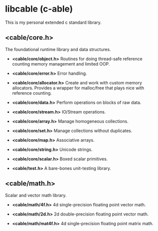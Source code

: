 # libcable (c-able)

This is my personal extended c standard library.

## <cable/core.h>

The foundational runtime library and data structures.

* **<cable/core/object.h>**
Routines for doing thread-safe reference counting memory management and limited OOP.

* **<cable/core/error.h>**
Error handling.

* **<cable/core/allocator.h>**
Create and work with custom memory allocators.
Provides a wrapper for malloc/free that plays nice with reference counting.

* **<cable/core/data.h>**
Perform operations on blocks of raw data.

* **<cable/core/stream.h>**
IO/Stream operations.

* **<cable/core/array.h>**
Manage homogeneous collections.

* **<cable/core/set.h>**
Manage collections without duplicates.

* **<cable/core/map.h>**
Associative arrays.

* **<cable/core/string.h>**
Unicode strings.

* **<cable/core/scalar.h>**
Boxed scalar primitives.

* **<cable/test.h>**
A bare-bones unit-testing library.

## <cable/math.h>
Scalar and vector math library.

* **<cable/math/4f.h>**
4d single-precision floating point vector math.

* **<cable/math/2d.h>**
2d double-precision floating point vector math.

* **<cable/math/mat4f.h>**
4d single-precision floating point matrix math.

